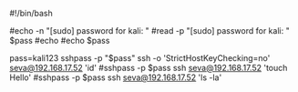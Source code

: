 #!/bin/bash

#echo -n "[sudo] password for kali: "
#read -p "[sudo] password for kali: " $pass
#echo 
#echo $pass

pass=kali123
sshpass -p "$pass" ssh -o 'StrictHostKeyChecking=no' seva@192.168.17.52 'id'
#sshpass -p $pass ssh seva@192.168.17.52 'touch Hello'
#sshpass -p $pass ssh seva@192.168.17.52 'ls -la'

